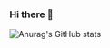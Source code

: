 ### Hi there 👋
<a href="https://img.shields.io/badge/JAVA-007396?style=for-the-badge&logo=java&logoColor=white"></a>
<a href="https://img.shields.io/badge/Spring-6DB33F?style=for-the-badge&logo=Spring&logoColor=white"></a>
 
<a href="https://img.shields.io/badge/oracle-F80000?style=for-the-badge&logo=oracle&logoColor=white"></a>
<a href="https://img.shields.io/badge/mysql-4479A1?style=for-the-badge&logo=mysql&logoColor=white"></a>
 
<a href="https://img.shields.io/badge/javascript-F7DF1E?style=for-the-badge&logo=javascript&logoColor=black"></a>
<a href="https://img.shields.io/badge/html-E34F26?style=for-the-badge&logo=html5&logoColor=white"></a>
<a href="https://img.shields.io/badge/css-1572B6?style=for-the-badge&logo=css3&logoColor=white"></a>
 
<a href="https://img.shields.io/badge/aws-232F3E?style=for-the-badge&logo=aws&logoColor=white"></a>
<a href="https://img.shields.io/badge/apache tomcat-F8DC75?style=for-the-badge&logo=apachetomcat&logoColor=white"></a>

<!--
**park198909/park198909** is a ✨ _special_ ✨ repository because its `README.md` (this file) appears on your GitHub profile.

Here are some ideas to get you started:

- 🔭 I’m currently working on ...
- 🌱 I’m currently learning ...
- 👯 I’m looking to collaborate on ...
- 🤔 I’m looking for help with ...
- 💬 Ask me about ...
- 📫 How to reach me: ...
- 😄 Pronouns: ...
- ⚡ Fun fact: ...
-->
![Anurag's GitHub stats](https://github-readme-stats.vercel.app/api?username=park198909&amp;show_icons=true&amp;theme=default)
